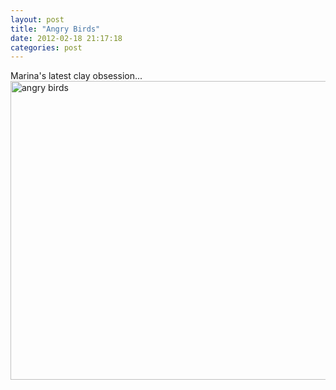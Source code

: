 ```yaml
---
layout: post
title: "Angry Birds"
date: 2012-02-18 21:17:18
categories: post
---
```

Marina's latest clay obsession...
<br/><a href="http://www.flickr.com/photos/thenobot/6898488043/" title="angry birds by thenobot, on Flickr"><img src="http://farm8.staticflickr.com/7210/6898488043_ab318c5960_z.jpg" width="640" height="478" alt="angry birds"></a>
